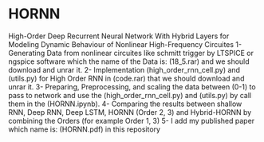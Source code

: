 # HORNN
High-Order Deep Recurrent Neural Network With Hybrid Layers for Modeling Dynamic Behaviour of Nonlinear High-Frequency Circuites
1- Generating Data from nonlinear circuites like schmitt trigger by LTSPICE or ngspice software which the name of the Data is: (18_5.rar) and we should download and unrar it.
2- Implementation (high_order_rnn_cell.py) and (utils.py) for High Order RNN in (code.rar) that we should download and unrar it.
3- Preparing, Preprocessing, and scaling the data between (0-1) to pass to network and use the (high_order_rnn_cell.py) and (utils.py) by call them in the (HORNN.ipynb).
4- Comparing the results between shallow RNN, Deep RNN, Deep LSTM, HORNN (Order 2, 3) and Hybrid-HORNN by combining the Orders (for example Order 1, 3)
5- I add my published paper which name is: (HORNN.pdf) in this repository
